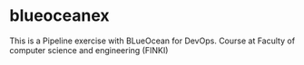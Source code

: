 # blueoceanex
This is a Pipeline exercise with BLueOcean for DevOps.
Course at Faculty of computer science and engineering (FINKI)
